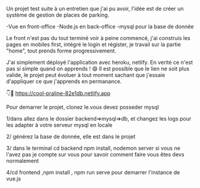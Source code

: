 Un projet test suite à un entretien que j'ai pu avoir, l'idée est de créer un système de gestion de places de parking.

-Vue en front-office
-Node.js en back-office
-mysql pour la base de donnée


Le front n'est pas du tout terminé voir à peine commencé, j'ai construis les pages en mobiles first, intégré le login et régister, je travail sur la partie "home", tout prends forme progressivement.

J'ai simplement déployé l'application avec heroku, netlify.
En verité ce n'est pas si simple quand on apprends ! 😄
Il est possible que le lien ne soit plus valide, le projet peut évoluer à tout moment sachant que j'essaie d'appliquer ce que j'apprends en permanance.

👇🤞
https://cool-praline-82e1db.netlify.app

Pour demarrer le projet, clonez le.vous devez posseder mysql

1/dans allez dans le dossier backend=>mysql=>db, et changez les logs pour les adapter à votre serveur mysql en locale

2/ générez la base de donnée, elle est dans le projet

3/ dans le terminal cd backend npm install, nodemon server si vous ne l'avez pas je compte sur vous pour savoir comment faire vous êtes devs normalement

4/cd frontend ,npm install , npm run serve pour demarrer l'instance de vue.js
